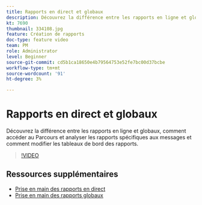 ```yaml
---
title: Rapports en direct et globaux
description: Découvrez la différence entre les rapports en ligne et globaux, comment accéder au Parcours et analyser les rapports spécifiques aux messages et comment modifier les tableaux de bord des rapports.  
kt: 7690
thumbnail: 334108.jpg
feature: Création de rapports
doc-type: feature video
team: PM
role: Administrator
level: Beginner
source-git-commit: cd5b1ca18650e4b79564753e52fe7bc00d37bcbe
workflow-type: tm+mt
source-wordcount: '91'
ht-degree: 3%

---
```



# Rapports en direct et globaux

Découvrez la différence entre les rapports en ligne et globaux, comment accéder au Parcours et analyser les rapports spécifiques aux messages et comment modifier les tableaux de bord des rapports.  

>[!VIDEO](https://video.tv.adobe.com/v/334108?quality=12)

## Ressources supplémentaires

* [Prise en main des rapports en direct](https://experienceleague.adobe.com/docs/journey-optimizer/using/reporting/live-report/live-report.html)
* [Prise en main des rapports globaux](https://experienceleague.adobe.com/docs/journey-optimizer/using/reporting/global-report/global-report.html)

